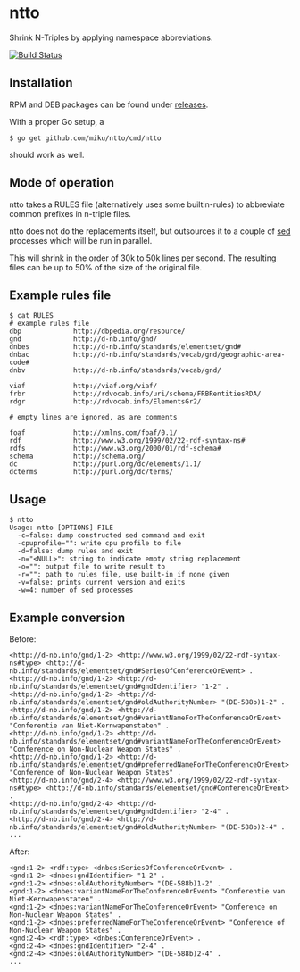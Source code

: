 ntto
====

Shrink N-Triples by applying namespace abbreviations.

[![Build Status](http://img.shields.io/travis/miku/ntto.svg?style=flat)](https://travis-ci.org/miku/ntto)

Installation
------------

RPM and DEB packages can be found under [releases](https://github.com/miku/ntto/releases).

With a proper Go setup, a

    $ go get github.com/miku/ntto/cmd/ntto

should work as well.

Mode of operation
-----------------

ntto takes a RULES file (alternatively uses some builtin-rules) to abbreviate
common prefixes in n-triple files.

ntto does not do the replacements itself, but outsources it to a couple of
[sed](http://en.wikipedia.org/wiki/Sed) processes which will be run in parallel.

This will shrink in the order of 30k to 50k lines per second. The resulting
files can be up to 50% of the size of the original file.

Example rules file
------------------

    $ cat RULES
    # example rules file
    dbp             http://dbpedia.org/resource/
    gnd             http://d-nb.info/gnd/
    dnbes           http://d-nb.info/standards/elementset/gnd#
    dnbac           http://d-nb.info/standards/vocab/gnd/geographic-area-code#
    dnbv            http://d-nb.info/standards/vocab/gnd/

    viaf            http://viaf.org/viaf/
    frbr            http://rdvocab.info/uri/schema/FRBRentitiesRDA/
    rdgr            http://rdvocab.info/ElementsGr2/

    # empty lines are ignored, as are comments

    foaf            http://xmlns.com/foaf/0.1/
    rdf             http://www.w3.org/1999/02/22-rdf-syntax-ns#
    rdfs            http://www.w3.org/2000/01/rdf-schema#
    schema          http://schema.org/
    dc              http://purl.org/dc/elements/1.1/
    dcterms         http://purl.org/dc/terms/

Usage
-----

    $ ntto
    Usage: ntto [OPTIONS] FILE
      -c=false: dump constructed sed command and exit
      -cpuprofile="": write cpu profile to file
      -d=false: dump rules and exit
      -n="<NULL>": string to indicate empty string replacement
      -o="": output file to write result to
      -r="": path to rules file, use built-in if none given
      -v=false: prints current version and exits
      -w=4: number of sed processes

Example conversion
------------------

Before:

    <http://d-nb.info/gnd/1-2> <http://www.w3.org/1999/02/22-rdf-syntax-ns#type> <http://d-nb.info/standards/elementset/gnd#SeriesOfConferenceOrEvent> .
    <http://d-nb.info/gnd/1-2> <http://d-nb.info/standards/elementset/gnd#gndIdentifier> "1-2" .
    <http://d-nb.info/gnd/1-2> <http://d-nb.info/standards/elementset/gnd#oldAuthorityNumber> "(DE-588b)1-2" .
    <http://d-nb.info/gnd/1-2> <http://d-nb.info/standards/elementset/gnd#variantNameForTheConferenceOrEvent> "Conferentie van Niet-Kernwapenstaten" .
    <http://d-nb.info/gnd/1-2> <http://d-nb.info/standards/elementset/gnd#variantNameForTheConferenceOrEvent> "Conference on Non-Nuclear Weapon States" .
    <http://d-nb.info/gnd/1-2> <http://d-nb.info/standards/elementset/gnd#preferredNameForTheConferenceOrEvent> "Conference of Non-Nuclear Weapon States" .
    <http://d-nb.info/gnd/2-4> <http://www.w3.org/1999/02/22-rdf-syntax-ns#type> <http://d-nb.info/standards/elementset/gnd#ConferenceOrEvent> .
    <http://d-nb.info/gnd/2-4> <http://d-nb.info/standards/elementset/gnd#gndIdentifier> "2-4" .
    <http://d-nb.info/gnd/2-4> <http://d-nb.info/standards/elementset/gnd#oldAuthorityNumber> "(DE-588b)2-4" .
    ...

After:

    <gnd:1-2> <rdf:type> <dnbes:SeriesOfConferenceOrEvent> .
    <gnd:1-2> <dnbes:gndIdentifier> "1-2" .
    <gnd:1-2> <dnbes:oldAuthorityNumber> "(DE-588b)1-2" .
    <gnd:1-2> <dnbes:variantNameForTheConferenceOrEvent> "Conferentie van Niet-Kernwapenstaten" .
    <gnd:1-2> <dnbes:variantNameForTheConferenceOrEvent> "Conference on Non-Nuclear Weapon States" .
    <gnd:1-2> <dnbes:preferredNameForTheConferenceOrEvent> "Conference of Non-Nuclear Weapon States" .
    <gnd:2-4> <rdf:type> <dnbes:ConferenceOrEvent> .
    <gnd:2-4> <dnbes:gndIdentifier> "2-4" .
    <gnd:2-4> <dnbes:oldAuthorityNumber> "(DE-588b)2-4" .
    ...
